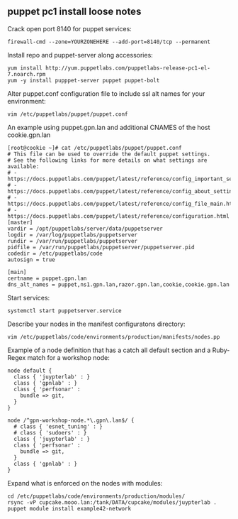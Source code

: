 ## puppet pc1 install loose notes

Crack open port 8140 for puppet services:
```
firewall-cmd --zone=YOURZONEHERE --add-port=8140/tcp --permanent
```

Install repo and puppet-server along accessories:
```
yum install http://yum.puppetlabs.com/puppetlabs-release-pc1-el-7.noarch.rpm
yum -y install pupppet-server puppet puppet-bolt
```

Alter puppet.conf configuration file to include ssl alt names for your environment:
```
vim /etc/puppetlabs/puppet/puppet.conf
```
An example using puppet.gpn.lan and additional CNAMES of the host cookie.gpn.lan
```
[root@cookie ~]# cat /etc/puppetlabs/puppet/puppet.conf
# This file can be used to override the default puppet settings.
# See the following links for more details on what settings are available:
# - https://docs.puppetlabs.com/puppet/latest/reference/config_important_settings.html
# - https://docs.puppetlabs.com/puppet/latest/reference/config_about_settings.html
# - https://docs.puppetlabs.com/puppet/latest/reference/config_file_main.html
# - https://docs.puppetlabs.com/puppet/latest/reference/configuration.html
[master]
vardir = /opt/puppetlabs/server/data/puppetserver
logdir = /var/log/puppetlabs/puppetserver
rundir = /var/run/puppetlabs/puppetserver
pidfile = /var/run/puppetlabs/puppetserver/puppetserver.pid
codedir = /etc/puppetlabs/code
autosign = true

[main]
certname = puppet.gpn.lan
dns_alt_names = puppet,ns1.gpn.lan,razor.gpn.lan,cookie,cookie.gpn.lan
```

Start services:
```
systemctl start puppetserver.service
```

Describe your nodes in the manifest configuratons directory:
```
vim /etc/puppetlabs/code/environments/production/manifests/nodes.pp
```
Example of a node definition that has a catch all default section and a Ruby-Regex match for a workshop node:
```
node default {
  class { 'juypterlab' : }
  class { 'gpnlab' : }
  class { 'perfsonar' :
    bundle => git,
  }
}

node /^gpn-workshop-node.*\.gpn\.lan$/ {
  # class { 'esnet_tuning' : }
  # class { 'sudoers' : }
  class { 'juypterlab' : }
  class { 'perfsonar' :
    bundle => git,
  }
  class { 'gpnlab' : }
}
```

Expand what is enforced on the nodes with modules:
```
cd /etc/puppetlabs/code/environments/production/modules/
rsync -vP cupcake.mooo.lan:/tank/DATA/cupcake/modules/juypterlab .
puppet module install example42-network
```


